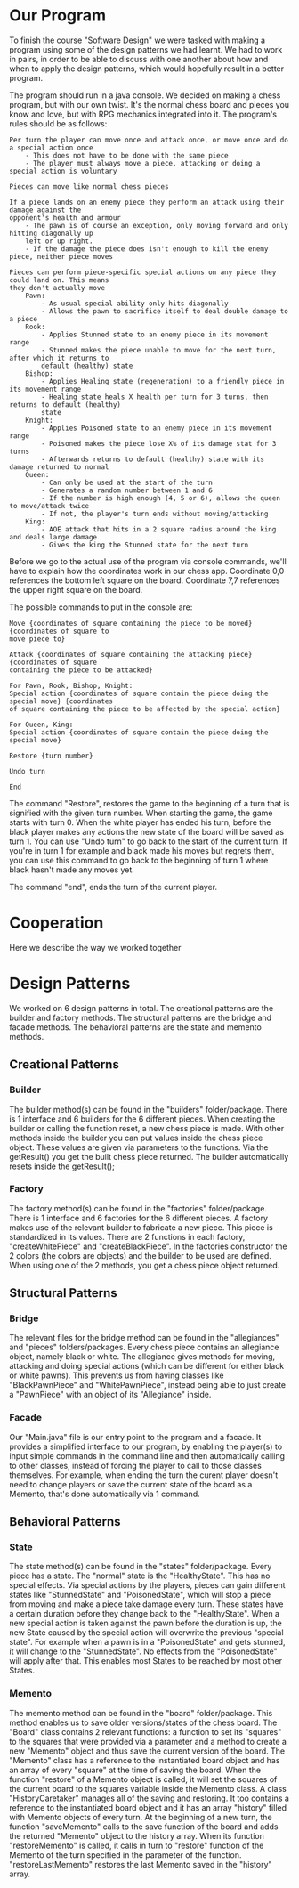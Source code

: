 # Our Program

To finish the course "Software Design" we were tasked with making a program using some of the design patterns we had learnt. We had to work in pairs, in order to be able to discuss with one another about how and when to apply the design patterns, which would hopefully result in a better program. 

The program should run in a java console. We decided on making a chess program, but with our own twist. It's the normal chess board and pieces you know and love, but with RPG mechanics integrated into it. The program's rules should be as follows:

    Per turn the player can move once and attack once, or move once and do a special action once
        - This does not have to be done with the same piece
        - The player must always move a piece, attacking or doing a special action is voluntary

    Pieces can move like normal chess pieces

    If a piece lands on an enemy piece they perform an attack using their damage against the 
    opponent's health and armour
        - The pawn is of course an exception, only moving forward and only hitting diagonally up 
        left or up right.
        - If the damage the piece does isn't enough to kill the enemy piece, neither piece moves

    Pieces can perform piece-specific special actions on any piece they could land on. This means 
    they don't actually move
        Pawn:
            - As usual special ability only hits diagonally
            - Allows the pawn to sacrifice itself to deal double damage to a piece
        Rook:
            - Applies Stunned state to an enemy piece in its movement range
            - Stunned makes the piece unable to move for the next turn, after which it returns to 
            default (healthy) state
        Bishop:
            - Applies Healing state (regeneration) to a friendly piece in its movement range
            - Healing state heals X health per turn for 3 turns, then returns to default (healthy) 
            state
        Knight:
            - Applies Poisoned state to an enemy piece in its movement range
            - Poisoned makes the piece lose X% of its damage stat for 3 turns
            - Afterwards returns to default (healthy) state with its damage returned to normal
        Queen:
            - Can only be used at the start of the turn
            - Generates a random number between 1 and 6
            - If the number is high enough (4, 5 or 6), allows the queen to move/attack twice
            - If not, the player's turn ends without moving/attacking
        King:
            - AOE attack that hits in a 2 square radius around the king and deals large damage
            - Gives the king the Stunned state for the next turn

Before we go to the actual use of the program via console commands, we'll have to explain how the coordinates work in our chess app. Coordinate 0,0 references the bottom left square on the board. Coordinate 7,7 references the upper right square on the board.

The possible commands to put in the console are:

    Move {coordinates of square containing the piece to be moved} {coordinates of square to 
    move piece to}

    Attack {coordinates of square containing the attacking piece} {coordinates of square 
    containing the piece to be attacked}

    For Pawn, Rook, Bishop, Knight:
    Special action {coordinates of square contain the piece doing the special move} {coordinates 
    of square containing the piece to be affected by the special action}

    For Queen, King:
    Special action {coordinates of square contain the piece doing the special move}

    Restore {turn number}

    Undo turn

    End

The command "Restore", restores the game to the beginning of a turn that is signified with the given turn number. When starting the game, the game starts with turn 0. When the white player has ended his turn, before the black player makes any actions the new state of the board will be saved as turn 1. You can use "Undo turn" to go back to the start of the current turn. If you're in turn 1 for example and black made his moves but regrets them, you can use this command to go back to the beginning of turn 1 where black hasn't made any moves yet.

The command "end", ends the turn of the current player.

# Cooperation


Here we describe the way we worked together

# Design Patterns

We worked on 6 design patterns in total. The creational patterns are the builder and factory methods. The structural patterns are the bridge and facade methods. The behavioral patterns are the state and memento methods.

## Creational Patterns

### Builder

The builder method(s) can be found in the "builders" folder/package. There is 1 interface and 6 builders for the 6 different pieces. When creating the builder or calling the function reset, a new chess piece is made. With other methods inside the builder you can put values inside the chess piece object. These values are given via parameters to the functions. Via the getResult() you get the built chess piece returned. The builder automatically resets inside the getResult();

### Factory

The factory method(s) can be found in the "factories" folder/package. There is 1 interface and 6 factories for the 6 different pieces. A factory makes use of the relevant builder to fabricate a new piece. This piece is standardized in its values. There are 2 functions in each factory, "createWhitePiece" and "createBlackPiece". In the factories constructor the 2 colors (the colors are objects) and the builder to be used are defined. When using one of the 2 methods, you get a chess piece object returned.

## Structural Patterns

### Bridge

The relevant files for the bridge method can be found in the "allegiances" and "pieces" folders/packages. Every chess piece contains an allegiance object, namely black or white. The allegiance gives methods for moving, attacking and doing special actions (which can be different for either black or white pawns). This prevents us from having classes like "BlackPawnPiece" and "WhitePawnPiece", instead being able to just create a "PawnPiece" with an object of its "Allegiance" inside.

### Facade

Our "Main.java" file is our entry point to the program and a facade. It provides a simplified interface to our program, by enabling the player(s) to input simple commands in the command line and then automatically calling to other classes, instead of forcing the player to call to those classes themselves. For example, when ending the turn the curent player doesn't need to change players or save the current state of the board as a Memento, that's done automatically via 1 command.

## Behavioral Patterns

### State

The state method(s) can be found in the "states" folder/package. Every piece has a state. The "normal" state is the "HealthyState". This has no special effects. Via special actions by the players, pieces can gain different states like "StunnedState" and "PoisonedState", which will stop a piece from moving and make a piece take damage every turn. These states have a certain duration before they change back to the "HealthyState". When a new special action is taken against the pawn before the duration is up, the new State caused by the special action will overwrite the previous "special state". For example when a pawn is in a "PoisonedState" and gets stunned, it will change to the "StunnedState". No effects from the "PoisonedState" will apply after that. This enables most States to be reached by most other States.

### Memento

The memento method can be found in the "board" folder/package. This method enables us to save older versions/states of the chess board. The "Board" class contains 2 relevant functions: a function to set its "squares" to the squares that were provided via a parameter and a method to create a new "Memento" object and thus save the current version of the board. The "Memento" class has a reference to the instantiated board object and has an array of every "square" at the time of saving the board. When the function "restore" of a Memento object is called, it will set the squares of the current board to the squares variable inside the Memento class. A class "HistoryCaretaker" manages all of the saving and restoring. It too contains a reference to the instantiated board object and it has an array "history" filled with Memento objects of every turn. At the beginning of a new turn, the function "saveMemento" calls to the save function of the board and adds the returned "Memento" object to the history array. When its function "restoreMemento" is called, it calls in turn to "restore" function of the Memento of the turn specified in the parameter of the function. "restoreLastMemento" restores the last Memento saved in the "history" array.